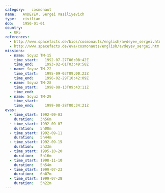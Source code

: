 ```yaml
---
category:	cosmonaut
name:	AVDEYEV, Sergei Vasiliyevich
type:	civilian
dob:	1956-01-01
country:
  - URS
references:
  - http://www.spacefacts.de/bios/cosmonauts/english/avdeyev_sergei.htm
  - http://www.spacefacts.de/eva/cosmonauts/english/avdeyev_sergei.htm
missions:
  - name: Soyuz TM-15
    time_start:   1992-07-27T06:08:42Z
    time_end:     1993-02-01T03:49:58Z
  - name: Soyuz TM-22
    time_start:   1995-09-03T09:00:23Z
    time_end:     1996-02-29T10:42:09Z
  - name: Soyuz TM-28
    time_start:   1998-08-13T09:43:11Z
    time_end:     
  - name: Soyuz TM-29
    time_start:   
    time_end:     1999-08-28T00:34:21Z
evas:
  - time_start: 1992-09-03
    duration:   3h56m
  - time_start: 1992-09-07
    duration:   5h08m
  - time_start: 1992-09-11
    duration:   5h44m
  - time_start: 1992-09-15
    duration:   3h33m
  - time_start: 1995-10-20
    duration:   5h16m
  - time_start: 1998-11-10
    duration:   5h54m
  - time_start: 1999-07-23
    duration:   6h07m
  - time_start: 1999-07-28
    duration:   5h22m
---
```

